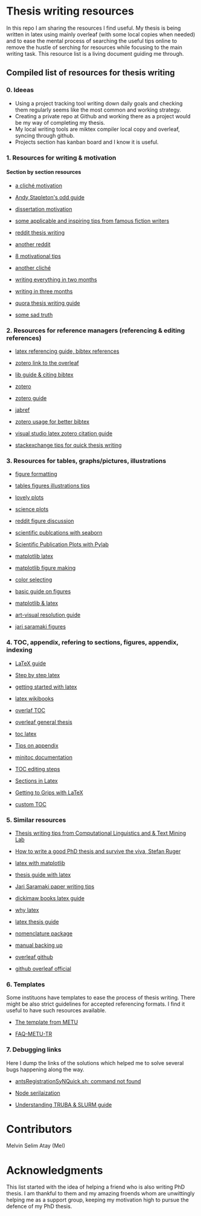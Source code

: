 # Thesis writing resources
In this repo I am sharing the resources I find useful.
My thesis is being written in latex using mainly overleaf (with some local copies when needed) and to ease the mental process of searching the useful tips online to remove the hustle of serching for resources while focusing to the main writing task.
This resource list is a living document guiding me through. 

## Compiled list of  resources for thesis writing 
### 0. Ideeas 
* Using a project tracking tool writing down daily goals and checking them regularly seems like the most common and working strategy. 
* Creating a private repo at Github and working there as a project would be my way of completing my thesis.
* My local writing tools are miktex compiler local copy and overleaf, syncing through github. 
* Projects section has kanban board and I know it is useful. 

### 1. Resources for writing & motivation
#### Section by section resources 

* [a cliché motivation](https://www.eliteediting.com.au/how-do-i-motivate-myself-to-write-my-thesis/)

* [Andy Stapleton's odd guide](https://www.youtube.com/watch?v=BhtD7657OIU)

* [dissertation motivation](https://studentnews.manchester.ac.uk/2022/06/16/keeping-motivated-for-your-dissertation/)

* [some applicable and inspiring tips from famous fiction writers](https://www.theguardian.com/books/2010/feb/20/ten-rules-for-writing-fiction-part-one)

* [reddit thesis writing](https://www.reddit.com/r/AskAcademia/comments/dgh0fn/how_to_deal_with_low_motivation_when_writing_a/)

* [another reddit](https://www.reddit.com/r/GradSchool/comments/mssck2/cant_find_the_motivation_to_write_my_thesis/)

* [8 motivational tips](https://www.insidehighered.com/advice/2020/09/01/advice-how-get-and-stay-motivated-write-your-dissertation-opinion)

* [another cliché](https://www.academic-consulting.co.nz/blog/thesis-motivation-tips-for-a-pandemic.php)

* [writing everything in two months](https://wordsru.com/blog/2015/08/13/how-to-write-a-doctoral-dissertation-in-two-months/)

* [writing in three months](https://phd.academy/blog/how-i-wrote-a-phd-thesis-in-3-months)

* [quora thesis writing guide](https://www.quora.com/Is-it-possible-to-write-PHD-thesis-under-3-months)

* [some sad truth](https://thesiswhisperer.com/2014/09/17/im-writing-a-book-no-one-will-read-and-other-reasons-the-phd-can-get-you-down/)
<!---  #### Introduction

#### Motivation

#### Related work

#### Experiments/Methods

#### Conclusions
-->



### 2. Resources for  reference managers (referencing & editing references)

* [latex referencing guide, bibtex references](https://web.uri.edu/engineering/student-support/thesisguide/bibliography/) 

* [zotero link to the overleaf](https://www.overleaf.com/learn/how-to/How_to_link_your_Overleaf_account_to_Mendeley_and_Zotero)

* [lib guide & citing bibtex](https://libguides.mit.edu/cite-write/bibtex)

* [zotero](https://libguides.mit.edu/cite-write/zotero)

* [zotero guide](https://libguides.rhul.ac.uk/referencing/Zoterolatex)

* [jabref](https://libguides.mit.edu/ld.php?content_id=35962837)

* [zotero usage for better bibtex](https://retorque.re/zotero-better-bibtex/citing/cayw/)

* [visual studio latex zotero citation guide](https://martinandreasandersen.com/guides/a-nerds-guide-to-writing-papers-for-au/)

* [stackexchange tips for quick thesis writing](https://academia.stackexchange.com/questions/122616/how-to-write-a-phd-thesis-in-three-months)

### 3. Resources for tables, graphs/pictures, illustrations


* [figure formatting](https://www.unlv.edu/sites/default/files/page_files/27/OrganizationThesisDissertation-ListOfFigures.pdf)

* [tables figures illustrations tips](https://www.grad.ubc.ca/current-students/dissertation-thesis-preparation/tables-figures-illustrations)

* [lovely plots](https://pythondig.com/r/lovelyplots-is-a-repository-containing-matplotlib-style-sheets-to-nicely-format-figures-for-scientific-papers)

* [science plots](https://github.com/garrettj403/SciencePlots)

* [reddit figure discussion](https://www.reddit.com/r/learnpython/comments/ila9xp/nice_plots_for_scientific_papers_theses_and/)

* [scientific publcations with seaborn](https://towardsdatascience.com/making-publication-quality-figures-in-python-part-i-fig-and-axes-d86c3903ad9b)

* [Scientific Publication Plots with Pylab](https://towardsdatascience.com/an-introduction-to-making-scientific-publication-plots-with-python-ea19dfa7f51e)

* [matplotlib latex](https://jwalton.info/Embed-Publication-Matplotlib-Latex/)

* [matplotlib figure making](https://www.imperial.ac.uk/study/pg/graduate-school/imperial-community-courses/courses/research-computing-plotting-in-python-with-matplotlib/)

* [color selecting](https://ranocha.de/blog/colors/)

* [basic guide on figures](https://www.ilovephd.com/5-free-data-analysis-and-graph-plotting-software-for-thesis/)

* [matplotlib & latex](https://ercanozturk.org/2017/12/16/python-matplotlib-plots-in-latex/)

* [art-visual resolution guide](https://press.uchicago.edu/resource/artdigest.html)

* [jari saramaki figures](https://jarisaramaki.fi/2017/11/02/paper-writing-for-phd-students-part-5-figures/)

### 4. TOC, appendix, refering to sections, figures, appendix, indexing 

* [LaTeX guide](https://libguides.lib.rochester.edu/referencemanagers/LaTex)

* [Step by step latex](https://typeset.io/resources/learn-latex-beginners-step-by-step-guide/)

* [getting started with latex](https://www.maths.tcd.ie/~dwilkins/LaTeXPrimer/)

* [latex wikibooks](https://en.wikibooks.org/wiki/LaTeX)

* [overlaf TOC](https://www.overleaf.com/learn/latex/Table_of_contents)

* [overleaf general thesis](https://www.overleaf.com/learn/latex/How_to_Write_a_Thesis_in_LaTeX_(Part_1)%3A_Basic_Structure)

* [toc latex](http://latexref.xyz/Table-of-contents-etc_002e.html)

* [Tips on appendix](http://www.sbe.boun.edu.tr/files/t7_appendix_tables_and_figures_2019.pdf)

* [minitoc documentation](http://www.ctex.org/documents/packages/contents/minitoc.pdf)

* [TOC editing steps](https://www.scijournal.org/articles/latex-table-of-contents)

* [Sections in Latex](https://www.stat.berkeley.edu/~paciorek/computingTips/Sections_Latex_file.html)

* [Getting to Grips with LaTeX](https://www.andy-roberts.net/writing/latex/contents)

* [custom TOC](https://www.scijournal.org/articles/latex-table-of-contents)

### 5. Similar resources
* [Thesis writing tips from Computational Linguistics and & Text Mining Lab](https://github.com/cltl/ThesisTips#acknowledgments)

* [How to write a good PhD thesis and survive the viva, Stefan Ruger](http://people.kmi.open.ac.uk/stefan/thesis-writing.pdf)

* [latex with matplotlib](https://ercanozturk.org/2017/12/16/python-matplotlib-plots-in-latex/)

* [thesis guide with latex](https://gradschool.unc.edu/academics/thesis-diss/guide/ordercomponents.html)

* [Jari Saramaki paper writing tips](https://jarisaramaki.fi/2017/04/28/why-can-writing-a-paper-be-such-a-pain/)

* [dickimaw books latex guide](https://www.dickimaw-books.com/latex/thesis/thesis-report.pdf)

* [why latex](https://swuyts.wordpress.com/2018/10/29/writing-my-phd-thesis-in-latex-my-personal-experience/)

* [latex thesis guide](https://fis.uni-bamberg.de/bitstream/uniba/48428/3/fisba48428.pdf)

* [nomenclature package](http://cs.brown.edu/about/system/managed/latex/doc/nomencl.pdf)

* [manual backing up](https://medium.com/@ahujamoh/my-thesis-w%CC%B6r%CC%B6i%CC%B6t%CC%B6i%CC%B6n%CC%B6g%CC%B6-backing-up-process-d3d537b93e08)

* [overleaf github](https://jamesthorne.com/blog/backing-up-overleaf-content-to-github/)

* [github overleaf official](https://www.overleaf.com/learn/how-to/Using_Git_and_GitHub)

### 6. Templates
Some instituons have templates to ease the process of thesis writing. There might be also strict guidelines for accepted referencing formats. 
I find it useful to have such resources available. 

* [The template from METU](https://fbe.metu.edu.tr/en/thesis-writing-process)

* [FAQ-METU-TR](https://fbe.metu.edu.tr/tr/tez-yazim-sureci)



### 7. Debugging links
Here I dump the links of the solutions which helped me to solve several bugs happening along the way.

* [antsRegistrationSyNQuick.sh: command not found](https://sourceforge.net/p/advants/discussion/840261/thread/f8d7dd88/)

* [Node serilaization](https://stackoverflow.com/questions/52117145/slurm-job-script-for-multiple-nodes)

* [Understanding TRUBA & SLURM guide](https://mselimata.github.io/posts/2022/10/truba/)

# Contributors
Melvin Selim Atay (Mel)

# Acknowledgments

This list started with the idea of helping a friend who is also writing PhD thesis. I am thankful to them and my amazing froends whom are unwittingly helping me as a support group, keeping my motivation high to pursue the defence of my PhD thesis.
